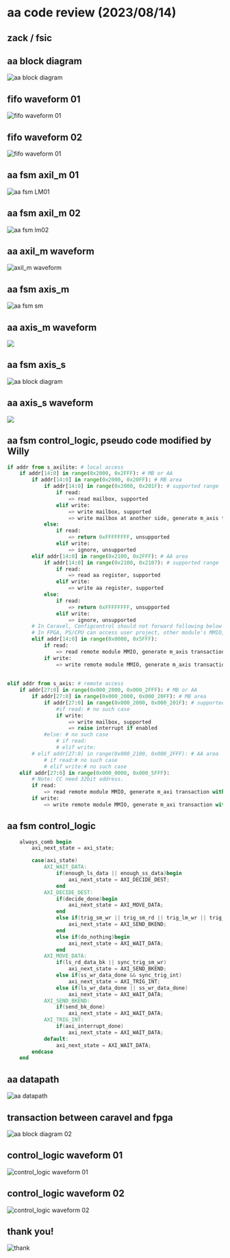 
# aa code review (2023/08/14)  
## zack / fsic  
## aa block diagram  
![aa block diagram](https://raw.githubusercontent.com/linzack/fsic/main/aa_code_review/code_review_aa_block_diagram.png)

## fifo waveform 01  
![fifo waveform 01](https://raw.githubusercontent.com/linzack/fsic/main/aa_code_review/code_review_aa_wv_fifo01.png)
## fifo waveform 02  
![fifo waveform 01](https://raw.githubusercontent.com/linzack/fsic/main/aa_code_review/code_review_aa_wv_fifo02.png)
## aa fsm axil_m 01  
![aa fsm LM01](https://raw.githubusercontent.com/linzack/fsic/main/aa_code_review/code_review_aa_fsm_01_lm1.png)

## aa fsm axil_m 02  
![aa fsm lm02](https://raw.githubusercontent.com/linzack/fsic/main/aa_code_review/code_review_aa_fsm_02_lm2.png)

## aa axil_m waveform  
![axil_m waveform](https://raw.githubusercontent.com/linzack/fsic/main/aa_code_review/code_review_aa_wv_lm.png)

## aa fsm axis_m  
![aa fsm sm](https://raw.githubusercontent.com/linzack/fsic/main/aa_code_review/code_review_aa_fsm_03_sm.png)

## aa axis_m waveform  
![](https://raw.githubusercontent.com/linzack/fsic/main/aa_code_review/code_review_aa_wv_sm.png)

## aa fsm axis_s  
![aa block diagram](https://raw.githubusercontent.com/linzack/fsic/main/aa_code_review/code_review_aa_fsm_04_ss_01.png)

## aa axis_s waveform  
![](https://raw.githubusercontent.com/linzack/fsic/main/aa_code_review/code_review_aa_wv_ss.png)

## aa fsm control_logic, pseudo code modified by Willy  
```python
if addr from s_axilite: # local access
    if addr[14:0] in range(0x2000, 0x2FFF): # MB or AA
        if addr[14:0] in range(0x2000, 0x20FF): # MB area
            if addr[14:0] in range(0x2000, 0x201F): # supported range
                if read:
                    => read mailbox, supported
                elif write:
                    => write mailbox, supported
                    => write mailbox at another side, generate m_axis transaction with addr[14:0], [27:15] = 0b.
            else:
                if read:
                    => return 0xFFFFFFFF, unsupported
                elif write:
                    => ignore, unsupported
        elif addr[14:0] in range(0x2100, 0x2FFF): # AA area
            if addr[14:0] in range(0x2100, 0x2107): # supported range
                if read:
                    => read aa register, supported
                elif write:
                    => write aa register, supported
            else:
                if read:
                    => return 0xFFFFFFFF, unsupported
                elif write:
                    => ignore, unsupported
        # In Caravel, Configcontrol should not forward following below cycles to AA.
        # In FPGA, PS/CPU can access user project, other module's MMIO, add base 0x30000000 and forward cycle to Configcontrol in Caravel.
        elif addr[14:0] in range(0x0000, 0x5FFF): 
            if read:
                => read remote module MMIO, generate m_axis transaction with addr[14:0], [27:15] = 0b
            if write:
                => write remote module MMIO, generate m_axis transaction with addr[14:0], [27:15] = 0b
        
​
elif addr from s_axis: # remote access
    if addr[27:0] in range(0x000_2000, 0x000_2FFF): # MB or AA
        if addr[27:0] in range(0x000_2000, 0x000_20FF): # MB area
            if addr[27:0] in range(0x000_2000, 0x000_201F): # supported range
                #if read: # no such case
                if write:
                    => write mailbox, supported
                    => raise interrupt if enabled
            #else: # no such case
                # if read:
                # elif write:
        # elif addr[27:0] in range(0x000_2100, 0x000_2FFF): # AA area
            # if read:# no such case
            # elif write:# no such case
    elif addr[27:0] in range(0x000_0000, 0x000_5FFF):
	    # Note: CC need 32bit address.
        if read:
            => read remote module MMIO, generate m_axi transaction with addr + 0x3000_0000 to CC
        if write:
            => write remote module MMIO, generate m_axi transaction with addr + 0x3000_0000 to CC
```

## aa fsm control_logic  
```verilog
    always_comb begin
        axi_next_state = axi_state;

        case(axi_state)
            AXI_WAIT_DATA:
                if(enough_ls_data || enough_ss_data)begin
                    axi_next_state = AXI_DECIDE_DEST;
                end
            AXI_DECIDE_DEST:
                if(decide_done)begin
                    axi_next_state = AXI_MOVE_DATA;
                end
                else if(trig_sm_wr || trig_sm_rd || trig_lm_wr || trig_lm_rd)begin
                    axi_next_state = AXI_SEND_BKEND;
                end
                else if(do_nothing)begin
                    axi_next_state = AXI_WAIT_DATA;
                end
            AXI_MOVE_DATA:
                if(ls_rd_data_bk || sync_trig_sm_wr)
                    axi_next_state = AXI_SEND_BKEND;
                else if(ss_wr_data_done && sync_trig_int)
                    axi_next_state = AXI_TRIG_INT;
                else if(ls_wr_data_done || ss_wr_data_done)
                    axi_next_state = AXI_WAIT_DATA;
            AXI_SEND_BKEND:
                if(send_bk_done)
                    axi_next_state = AXI_WAIT_DATA;
            AXI_TRIG_INT:
                if(axi_interrupt_done)
                    axi_next_state = AXI_WAIT_DATA;
            default:
                axi_next_state = AXI_WAIT_DATA;
        endcase
    end
```

## aa datapath  
![aa datapath](https://raw.githubusercontent.com/linzack/fsic/main/aa_code_review/code_review_aa_datapath.png)

## transaction between caravel and fpga  
![aa block diagram 02](https://raw.githubusercontent.com/linzack/fsic/main/aa_code_review/code_review_aa_block_diagram_02.png)

## control_logic waveform 01  
![control_logic waveform 01](https://raw.githubusercontent.com/linzack/fsic/main/aa_code_review/code_review_aa_wv_cl_01.png)

## control_logic waveform 02  
![control_logic waveform 02](https://raw.githubusercontent.com/linzack/fsic/main/aa_code_review/code_review_aa_wv_cl_02.png)

## thank you!  
![thank](https://raw.githubusercontent.com/linzack/fsic/main/aa_code_review/thanks.png)